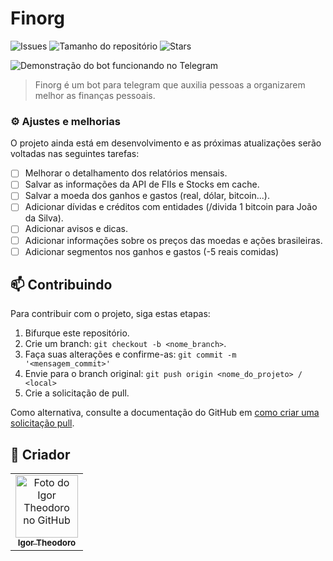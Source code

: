 # Finorg

![Issues](https://img.shields.io/github/issues/igortheodoro/finorg?style=flat-square)
![Tamanho do repositório](https://img.shields.io/github/repo-size/igortheodoro/finorg)
![Stars](https://img.shields.io/github/stars/igortheodoro/finorg)

![Demonstração do bot funcionando no Telegram](https://i.imgur.com/9XujzFE.gif)

> Finorg é um bot para telegram que auxilia pessoas a organizarem melhor as finanças pessoais.

### ⚙️ Ajustes e melhorias

O projeto ainda está em desenvolvimento e as próximas atualizações serão voltadas nas seguintes tarefas:

- [ ] Melhorar o detalhamento dos relatórios mensais.
- [ ] Salvar as informações da API de FIIs e Stocks em cache.
- [ ] Salvar a moeda dos ganhos e gastos (real, dólar, bitcoin...).
- [ ] Adicionar dívidas e créditos com entidades (/divida 1 bitcoin para João da Silva).
- [ ] Adicionar avisos e dicas.
- [ ] Adicionar informações sobre os preços das moedas e ações brasileiras.
- [ ] Adicionar segmentos nos ganhos e gastos (-5 reais comidas)

## 📫 Contribuindo
Para contribuir com o projeto, siga estas etapas:

1. Bifurque este repositório.
2. Crie um branch: `git checkout -b <nome_branch>`.
3. Faça suas alterações e confirme-as: `git commit -m '<mensagem_commit>'`
4. Envie para o branch original: `git push origin <nome_do_projeto> / <local>`
5. Crie a solicitação de pull.

Como alternativa, consulte a documentação do GitHub em [como criar uma solicitação pull](https://help.github.com/en/github/collaborating-with-issues-and-pull-requests/creating-a-pull-request).

## 🤝 Criador

<table>
  <tr>
    <td align="center">
      <a href="#">
        <img src="https://avatars.githubusercontent.com/u/45567815?s=400&u=81a496ea70b6eb5fffa290e7bb594ffff93a6093&v=4" width="100px;" alt="Foto do Igor Theodoro no GitHub"/><br>
        <sub>
          <b>Igor Theodoro</b>
        </sub>
      </a>
    </td>
  </tr>
</table>
